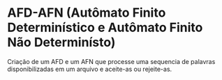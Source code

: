 # AFD-AFN (Autômato Finito Determinístico e Autômato Finito Não Determinísto)
Criação de um AFD e um AFN que processe uma sequencia de palavras disponibilizadas em um arquivo e aceite-as ou rejeite-as. 
